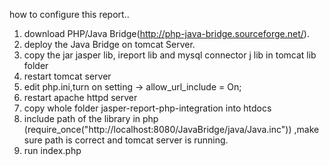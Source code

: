 how to configure this report..

1. download PHP/Java Bridge(http://php-java-bridge.sourceforge.net/).
2. deploy the Java Bridge on tomcat Server.
3. copy the jar jasper lib, ireport lib and mysql connector j lib in tomcat lib folder
4. restart tomcat server
5. edit php.ini,turn on setting -> allow_url_include = On;
6. restart apache httpd server
7. copy whole folder jasper-report-php-integration into htdocs  
7. include path of the library in php (require_once("http://localhost:8080/JavaBridge/java/Java.inc"))
,make sure path is correct and tomcat server is running.
8. run index.php
